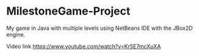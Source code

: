 # MilestoneGame-Project
My game in Java with multiple levels using NetBeans IDE with the JBox2D engine.

Video link https://www.youtube.com/watch?v=Kr5E7mcXuXA
